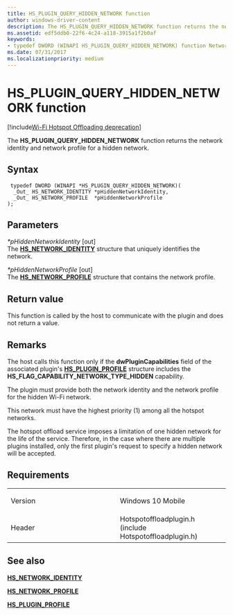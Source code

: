 ```yaml
---
title: HS_PLUGIN_QUERY_HIDDEN_NETWORK function
author: windows-driver-content
description: The HS_PLUGIN_QUERY_HIDDEN_NETWORK function returns the network identity and network profile for a hidden network.
ms.assetid: edf5ddb0-22f6-4c24-a118-3915a1f2b0af
keywords: 
- typedef DWORD (WINAPI HS_PLUGIN_QUERY_HIDDEN_NETWORK) function Network Drivers Starting with Windows Vista
ms.date: 07/31/2017 
ms.localizationpriority: medium
---
```


# HS\_PLUGIN\_QUERY\_HIDDEN\_NETWORK function

[!include[Wi-Fi Hotspot Offloading deprecation](wi-fi-hotspot-offloading-deprecation.md)]


The **HS\_PLUGIN\_QUERY\_HIDDEN\_NETWORK** function returns the network identity and network profile for a hidden network.

Syntax
------

```ManagedCPlusPlus
 typedef DWORD (WINAPI *HS_PLUGIN_QUERY_HIDDEN_NETWORK)(
  _Out_ HS_NETWORK_IDENTITY *pHiddenNetworkIdentity,
  _Out_ HS_NETWORK_PROFILE  *pHiddenNetworkProfile
);
```

Parameters
----------

*\*pHiddenNetworkIdentity* \[out\]  
The [**HS\_NETWORK\_IDENTITY**](hs-network-identity.md) structure that uniquely identifies the network.

*\*pHiddenNetworkProfile* \[out\]  
The [**HS\_NETWORK\_PROFILE**](hs-network-profile.md) structure that contains the network profile.

Return value
------------

This function is called by the host to communicate with the plugin and does not return a value.

Remarks
-------

The host calls this function only if the **dwPluginCapabilities** field of the associated plugin's [**HS\_PLUGIN\_PROFILE**](hs-plugin-profile.md) structure includes the **HS\_FLAG\_CAPABILITY\_NETWORK\_TYPE\_HIDDEN** capability.

The plugin must provide both the network identity and the network profile for the hidden Wi-Fi network.

This network must have the highest priority (1) among all the hotspot networks.

The hotspot offload service imposes a limitation of one hidden network for the life of the service. Therefore, in the case where there are multiple plugins installed, only the first plugin's request to specify a hidden network will be accepted.

Requirements
------------

<table>
<colgroup>
<col width="50%" />
<col width="50%" />
</colgroup>
<tbody>
<tr class="odd">
<td><p>Version</p></td>
<td><p>Windows 10 Mobile</p></td>
</tr>
<tr class="even">
<td><p>Header</p></td>
<td>Hotspotoffloadplugin.h (include Hotspotoffloadplugin.h)</td>
</tr>
</tbody>
</table>

## See also


[**HS\_NETWORK\_IDENTITY**](hs-network-identity.md)

[**HS\_NETWORK\_PROFILE**](hs-network-profile.md)

[**HS\_PLUGIN\_PROFILE**](hs-plugin-profile.md)

 

 




